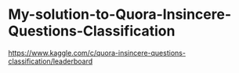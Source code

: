 # My-solution-to-Quora-Insincere-Questions-Classification
https://www.kaggle.com/c/quora-insincere-questions-classification/leaderboard
